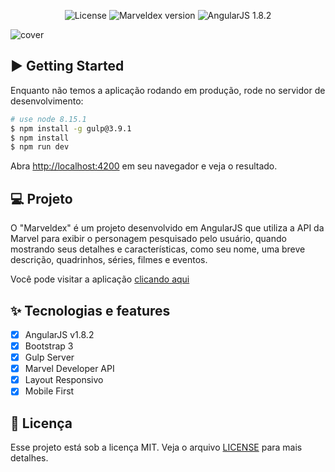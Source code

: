 <p align="center">
  <img alt="License" src="https://img.shields.io/badge/license-MIT-red?style=for-the-badge">

  <img alt="Marveldex version" src="https://img.shields.io/badge/Marveldex-1.1.13-red?style=for-the-badge">

  <img alt="AngularJS 1.8.2" src="https://img.shields.io/badge/AngularJS-1.8.2-red?style=for-the-badge&logo=Angular" />
</p>

![cover](.github/preview.gif)

## ▶ Getting Started

Enquanto não temos a aplicação rodando em produção, rode no servidor de desenvolvimento:

```bash
# use node 8.15.1
$ npm install -g gulp@3.9.1
$ npm install
$ npm run dev
```

Abra [http://localhost:4200](http://localhost:4200) em seu navegador e veja o resultado.

## 💻 Projeto

O "Marveldex" é um projeto desenvolvido em AngularJS que utiliza a API da Marvel para exibir o personagem pesquisado pelo usuário, quando mostrando seus detalhes e características, como seu nome, uma breve descrição, quadrinhos, séries, filmes e eventos.

Você pode visitar a aplicação [clicando aqui](#)

## ✨ Tecnologias e features

- [x] AngularJS v1.8.2
- [x] Bootstrap 3
- [x] Gulp Server
- [x] Marvel Developer API
- [x] Layout Responsivo
- [x] Mobile First

## 📄 Licença

Esse projeto está sob a licença MIT. Veja o arquivo [LICENSE](.github/LICENSE.md) para mais detalhes.
